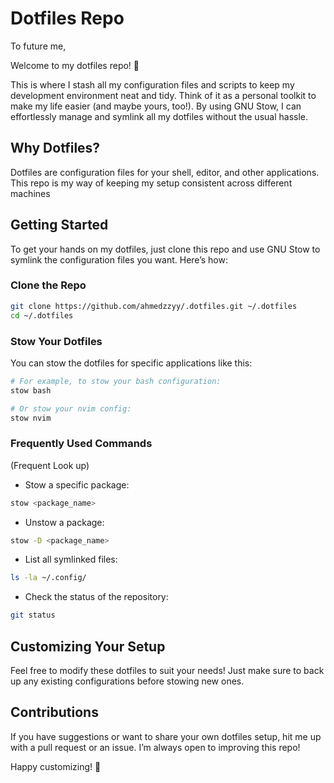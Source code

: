 # Dotfiles Repo

To future me,

Welcome to my dotfiles repo! 🎉

This is where I stash all my configuration files and scripts to keep my development environment neat and tidy. Think of it as a personal toolkit to make my life easier (and maybe yours, too!). By using GNU Stow, I can effortlessly manage and symlink all my dotfiles without the usual hassle.

## Why Dotfiles?

Dotfiles are configuration files for your shell, editor, and other applications. This repo is my way of keeping my setup consistent across different machines

## Getting Started

To get your hands on my dotfiles, just clone this repo and use GNU Stow to symlink the configuration files you want. Here’s how:

### Clone the Repo
```bash
git clone https://github.com/ahmedzzyy/.dotfiles.git ~/.dotfiles
cd ~/.dotfiles
```

### Stow Your Dotfiles
You can stow the dotfiles for specific applications like this:
```bash
# For example, to stow your bash configuration:
stow bash

# Or stow your nvim config:
stow nvim
```

### Frequently Used Commands
(Frequent Look up)
- Stow a specific package:
```bash
stow <package_name>
```
- Unstow a package:
```bash
stow -D <package_name>
```
- List all symlinked files:
```bash
ls -la ~/.config/
```
- Check the status of the repository:
```bash
git status
```

## Customizing Your Setup

Feel free to modify these dotfiles to suit your needs! Just make sure to back up any existing configurations before stowing new ones.

## Contributions

If you have suggestions or want to share your own dotfiles setup, hit me up with a pull request or an issue. I’m always open to improving this repo!

Happy customizing! 🚀
